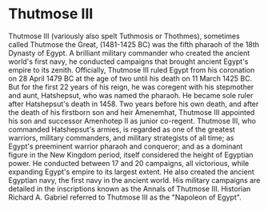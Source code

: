 # Thutmose III

Thutmose III (variously also spelt Tuthmosis or Thothmes), sometimes called Thutmose the Great, (1481-1425 BC) was the fifth pharaoh of the 18th Dynasty of Egypt. A brilliant military commander who created the ancient world's first navy, he conducted campaigns that brought ancient Egypt's empire to its zenith.
Officially, Thutmose III ruled Egypt from his coronation on 28 April 1479 BC at the age of two until his death on 11 March 1425 BC. But for the first 22 years of his reign, he was coregent with his stepmother and aunt, Hatshepsut, who was named the pharaoh. He became sole ruler after Hatshepsut's death in 1458. Two years before his own death, and after the death of his firstborn son and heir Amenemhat, Thutmose III appointed his son and successor Amenhotep II as junior co-regent.
Thutmose III, who commanded Hatshepsut's armies, is regarded as one of the greatest warriors, military commanders, and military strategists of all time; as Egypt's preeminent warrior pharaoh and conqueror; and as a dominant figure in the New Kingdom period, itself considered the height of Egyptian power. He conducted between 17 and 20 campaigns, all victorious, while expanding Egypt's empire to its largest extent. He also created the ancient Egyptian navy, the first navy in the ancient world. His military campaigns are detailed in the inscriptions known as the Annals of Thutmose III. Historian Richard A. Gabriel referred to Thutmose III as the "Napoleon of Egypt".
